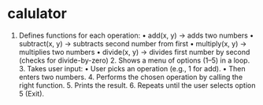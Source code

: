 # calulator
1.	Defines functions for each operation:
	•	add(x, y) → adds two numbers
	•	subtract(x, y) → subtracts second number from first
	•	multiply(x, y) → multiplies two numbers
	•	divide(x, y) → divides first number by second (checks for divide-by-zero)
	2.	Shows a menu of options (1–5) in a loop.
	3.	Takes user input:
	•	User picks an operation (e.g., 1 for add).
	•	Then enters two numbers.
	4.	Performs the chosen operation by calling the right function.
	5.	Prints the result.
	6.	Repeats until the user selects option 5 (Exit).
